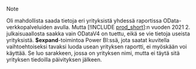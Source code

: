> [!NOTE]
> Oli mahdollista saada tietoja eri yrityksistä yhdessä raportissa OData-verkkopalveluiden avulla. Mutta [!INCLUDE [prod_short](prod_short.md)]:n vuoden 2021 2. julkaisuaallosta saakka vain ODataV4 on tuettu, eikä se vie tietoja useista yrityksistä. **$expand**-toimintoa Power BI:ssä, jota saatat kuvitella vaihtoehtoiseksi tavaksi luoda usean yrityksen raportti, ei myöskään voi käyttää. Se luo sarakkeen, jossa on yrityksen nimi, mutta ei täytä sitä yrityksen tiedoilla päivityksen jälkeen.